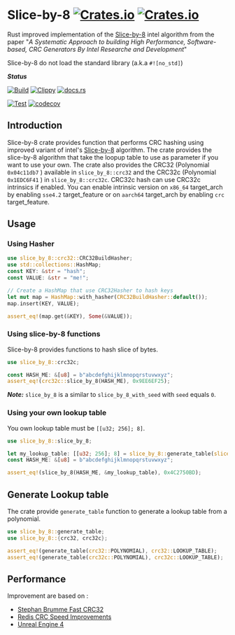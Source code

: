 # Slice-by-8 [![Crates.io](https://img.shields.io/crates/v/slice-by-8-rs?style=plastic)](https://crates.io/crates/hud-slice-by-8) [![Crates.io](https://img.shields.io/crates/l/slice-by-8-rs?style=plastic)](https://choosealicense.com/licenses/mit/)

Rust improved implementation of the [Slice-by-8](http://slicing-by-8.sourceforge.net/) intel algorithm from the paper "*A Systematic Approach to building High Performance, Software-based, CRC Generators By Intel Researche and Development*"

Slice-by-8 do not load the standard library (a.k.a `#![no_std]`)

***Status***

[![Build](https://github.com/HUD-Software/slice-by-8-rs/actions/workflows/Build.yml/badge.svg)](https://github.com/HUD-Software/slice-by-8-rs/actions/workflows/Build.yml) [![Clippy](https://img.shields.io/github/workflow/status/HUD-Software/slice-by-8-rs/Clippy?label=Clippy&style=plastic)](https://github.com/HUD-Software/slice-by-8-rs/actions/workflows/Clippy.yml) [![docs.rs](https://img.shields.io/docsrs/slice-by-8-rs?style=plastic)](https://docs.rs/slice-by-8-rs/latest/cityhash_sys/)

[![Test](https://github.com/HUD-Software/slice-by-8-rs/actions/workflows/Test.yml/badge.svg)](https://github.com/HUD-Software/slice-by-8-rs/actions/workflows/Test.yml) [![codecov](https://codecov.io/gh/HUD-Software/slice-by-8-rs/branch/main/graph/badge.svg?token=KG7SEUBDUF)](https://codecov.io/gh/HUD-Software/slice-by-8-rs)

## Introduction

Slice-by-8 crate provides function that performs CRC hashing using improved variant of intel's [Slice-by-8](http://slicing-by-8.sourceforge.net/) algorithm.
The crate provides the slice-by-8 algorithm that take the loopup table to use as parameter if you want to use your own.
The crate also provides the CRC32 (Polynomial `0x04c11db7` ) available in `slice_by_8::crc32` and the CRC32c (Polynomial `0x1EDC6F41` ) in `slice_by_8::crc32c`.
CRC32c hash can use CRC32c intrinsics if enabled. You can enable intrinsic version on `x86_64` target_arch by enabling `sse4.2` target_feature or on `aarch64` target_arch by enabling `crc` target_feature.

## Usage

### Using Hasher

```rust
use slice_by_8::crc32::CRC32BuildHasher;
use std::collections::HashMap;
const KEY: &str = "hash";
const VALUE: &str = "me!";

// Create a HashMap that use CRC32Hasher to hash keys
let mut map = HashMap::with_hasher(CRC32BuildHasher::default());
map.insert(KEY, VALUE);

assert_eq!(map.get(&KEY), Some(&VALUE));
```

### Using slice-by-8 functions

Slice-by-8 provides functions to hash slice of bytes.

```rust
use slice_by_8::crc32c;

const HASH_ME: &[u8] = b"abcdefghijklmnopqrstuvwxyz";
assert_eq!(crc32c::slice_by_8(HASH_ME), 0x9EE6EF25);
```

***Note:*** `slice_by_8` is a similar to `slice_by_8_with_seed` with `seed` equals `0`.

### Using your own lookup table

You own lookup table must be `[[u32; 256]; 8]`.

```rust
use slice_by_8::slice_by_8;

let my_lookup_table: [[u32; 256]; 8] = slice_by_8::generate_table(slice_by_8::crc32::POLYNOMIAL);
const HASH_ME: &[u8] = b"abcdefghijklmnopqrstuvwxyz";

assert_eq!(slice_by_8(HASH_ME, &my_lookup_table), 0x4C2750BD);
```

## Generate Lookup table

The crate provide `generate_table` function to generate a lookup table from a polynomial.

```rust
use slice_by_8::generate_table;
use slice_by_8::{crc32, crc32c};

assert_eq!(generate_table(crc32::POLYNOMIAL), crc32::LOOKUP_TABLE);
assert_eq!(generate_table(crc32c::POLYNOMIAL), crc32c::LOOKUP_TABLE);
```

## Performance

Improvement are based on :

* [Stephan Brumme Fast CRC32](https://create.stephan-brumme.com/crc32/)
* [Redis CRC Speed Improvements](https://matt.sh/redis-crcspeed)
* [Unreal Engine 4](https://github.com/EpicGames/UnrealEngine/)
